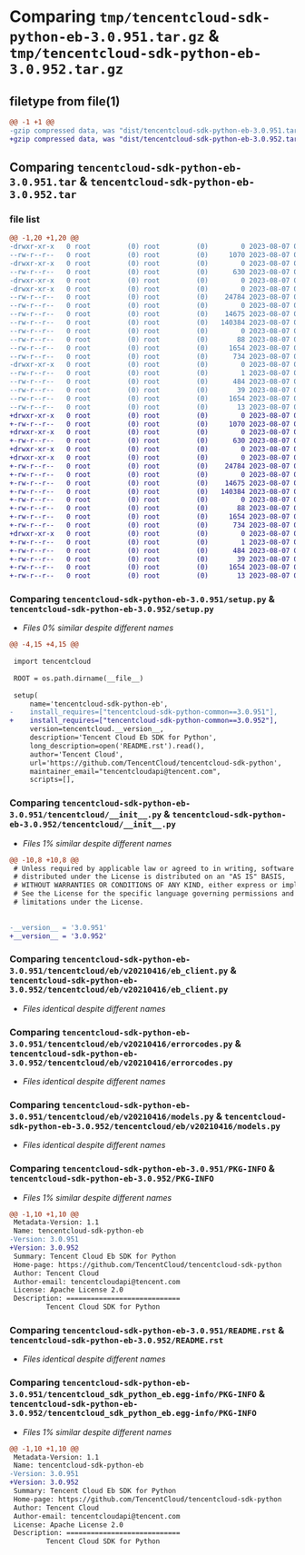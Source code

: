 # Comparing `tmp/tencentcloud-sdk-python-eb-3.0.951.tar.gz` & `tmp/tencentcloud-sdk-python-eb-3.0.952.tar.gz`

## filetype from file(1)

```diff
@@ -1 +1 @@
-gzip compressed data, was "dist/tencentcloud-sdk-python-eb-3.0.951.tar", last modified: Mon Aug  7 00:25:51 2023, max compression
+gzip compressed data, was "dist/tencentcloud-sdk-python-eb-3.0.952.tar", last modified: Mon Aug  7 08:52:44 2023, max compression
```

## Comparing `tencentcloud-sdk-python-eb-3.0.951.tar` & `tencentcloud-sdk-python-eb-3.0.952.tar`

### file list

```diff
@@ -1,20 +1,20 @@
-drwxr-xr-x   0 root         (0) root         (0)        0 2023-08-07 00:25:51.000000 tencentcloud-sdk-python-eb-3.0.951/
--rw-r--r--   0 root         (0) root         (0)     1070 2023-08-07 00:25:51.000000 tencentcloud-sdk-python-eb-3.0.951/setup.py
-drwxr-xr-x   0 root         (0) root         (0)        0 2023-08-07 00:25:51.000000 tencentcloud-sdk-python-eb-3.0.951/tencentcloud/
--rw-r--r--   0 root         (0) root         (0)      630 2023-08-07 00:25:51.000000 tencentcloud-sdk-python-eb-3.0.951/tencentcloud/__init__.py
-drwxr-xr-x   0 root         (0) root         (0)        0 2023-08-07 00:25:51.000000 tencentcloud-sdk-python-eb-3.0.951/tencentcloud/eb/
-drwxr-xr-x   0 root         (0) root         (0)        0 2023-08-07 00:25:51.000000 tencentcloud-sdk-python-eb-3.0.951/tencentcloud/eb/v20210416/
--rw-r--r--   0 root         (0) root         (0)    24784 2023-08-07 00:25:51.000000 tencentcloud-sdk-python-eb-3.0.951/tencentcloud/eb/v20210416/eb_client.py
--rw-r--r--   0 root         (0) root         (0)        0 2023-08-07 00:25:51.000000 tencentcloud-sdk-python-eb-3.0.951/tencentcloud/eb/v20210416/__init__.py
--rw-r--r--   0 root         (0) root         (0)    14675 2023-08-07 00:25:51.000000 tencentcloud-sdk-python-eb-3.0.951/tencentcloud/eb/v20210416/errorcodes.py
--rw-r--r--   0 root         (0) root         (0)   140384 2023-08-07 00:25:51.000000 tencentcloud-sdk-python-eb-3.0.951/tencentcloud/eb/v20210416/models.py
--rw-r--r--   0 root         (0) root         (0)        0 2023-08-07 00:25:51.000000 tencentcloud-sdk-python-eb-3.0.951/tencentcloud/eb/__init__.py
--rw-r--r--   0 root         (0) root         (0)       88 2023-08-07 00:25:51.000000 tencentcloud-sdk-python-eb-3.0.951/setup.cfg
--rw-r--r--   0 root         (0) root         (0)     1654 2023-08-07 00:25:51.000000 tencentcloud-sdk-python-eb-3.0.951/PKG-INFO
--rw-r--r--   0 root         (0) root         (0)      734 2023-08-07 00:25:51.000000 tencentcloud-sdk-python-eb-3.0.951/README.rst
-drwxr-xr-x   0 root         (0) root         (0)        0 2023-08-07 00:25:51.000000 tencentcloud-sdk-python-eb-3.0.951/tencentcloud_sdk_python_eb.egg-info/
--rw-r--r--   0 root         (0) root         (0)        1 2023-08-07 00:25:51.000000 tencentcloud-sdk-python-eb-3.0.951/tencentcloud_sdk_python_eb.egg-info/dependency_links.txt
--rw-r--r--   0 root         (0) root         (0)      484 2023-08-07 00:25:51.000000 tencentcloud-sdk-python-eb-3.0.951/tencentcloud_sdk_python_eb.egg-info/SOURCES.txt
--rw-r--r--   0 root         (0) root         (0)       39 2023-08-07 00:25:51.000000 tencentcloud-sdk-python-eb-3.0.951/tencentcloud_sdk_python_eb.egg-info/requires.txt
--rw-r--r--   0 root         (0) root         (0)     1654 2023-08-07 00:25:51.000000 tencentcloud-sdk-python-eb-3.0.951/tencentcloud_sdk_python_eb.egg-info/PKG-INFO
--rw-r--r--   0 root         (0) root         (0)       13 2023-08-07 00:25:51.000000 tencentcloud-sdk-python-eb-3.0.951/tencentcloud_sdk_python_eb.egg-info/top_level.txt
+drwxr-xr-x   0 root         (0) root         (0)        0 2023-08-07 08:52:44.000000 tencentcloud-sdk-python-eb-3.0.952/
+-rw-r--r--   0 root         (0) root         (0)     1070 2023-08-07 08:52:44.000000 tencentcloud-sdk-python-eb-3.0.952/setup.py
+drwxr-xr-x   0 root         (0) root         (0)        0 2023-08-07 08:52:44.000000 tencentcloud-sdk-python-eb-3.0.952/tencentcloud/
+-rw-r--r--   0 root         (0) root         (0)      630 2023-08-07 08:52:44.000000 tencentcloud-sdk-python-eb-3.0.952/tencentcloud/__init__.py
+drwxr-xr-x   0 root         (0) root         (0)        0 2023-08-07 08:52:44.000000 tencentcloud-sdk-python-eb-3.0.952/tencentcloud/eb/
+drwxr-xr-x   0 root         (0) root         (0)        0 2023-08-07 08:52:44.000000 tencentcloud-sdk-python-eb-3.0.952/tencentcloud/eb/v20210416/
+-rw-r--r--   0 root         (0) root         (0)    24784 2023-08-07 08:52:44.000000 tencentcloud-sdk-python-eb-3.0.952/tencentcloud/eb/v20210416/eb_client.py
+-rw-r--r--   0 root         (0) root         (0)        0 2023-08-07 08:52:44.000000 tencentcloud-sdk-python-eb-3.0.952/tencentcloud/eb/v20210416/__init__.py
+-rw-r--r--   0 root         (0) root         (0)    14675 2023-08-07 08:52:44.000000 tencentcloud-sdk-python-eb-3.0.952/tencentcloud/eb/v20210416/errorcodes.py
+-rw-r--r--   0 root         (0) root         (0)   140384 2023-08-07 08:52:44.000000 tencentcloud-sdk-python-eb-3.0.952/tencentcloud/eb/v20210416/models.py
+-rw-r--r--   0 root         (0) root         (0)        0 2023-08-07 08:52:44.000000 tencentcloud-sdk-python-eb-3.0.952/tencentcloud/eb/__init__.py
+-rw-r--r--   0 root         (0) root         (0)       88 2023-08-07 08:52:44.000000 tencentcloud-sdk-python-eb-3.0.952/setup.cfg
+-rw-r--r--   0 root         (0) root         (0)     1654 2023-08-07 08:52:44.000000 tencentcloud-sdk-python-eb-3.0.952/PKG-INFO
+-rw-r--r--   0 root         (0) root         (0)      734 2023-08-07 08:52:44.000000 tencentcloud-sdk-python-eb-3.0.952/README.rst
+drwxr-xr-x   0 root         (0) root         (0)        0 2023-08-07 08:52:44.000000 tencentcloud-sdk-python-eb-3.0.952/tencentcloud_sdk_python_eb.egg-info/
+-rw-r--r--   0 root         (0) root         (0)        1 2023-08-07 08:52:44.000000 tencentcloud-sdk-python-eb-3.0.952/tencentcloud_sdk_python_eb.egg-info/dependency_links.txt
+-rw-r--r--   0 root         (0) root         (0)      484 2023-08-07 08:52:44.000000 tencentcloud-sdk-python-eb-3.0.952/tencentcloud_sdk_python_eb.egg-info/SOURCES.txt
+-rw-r--r--   0 root         (0) root         (0)       39 2023-08-07 08:52:44.000000 tencentcloud-sdk-python-eb-3.0.952/tencentcloud_sdk_python_eb.egg-info/requires.txt
+-rw-r--r--   0 root         (0) root         (0)     1654 2023-08-07 08:52:44.000000 tencentcloud-sdk-python-eb-3.0.952/tencentcloud_sdk_python_eb.egg-info/PKG-INFO
+-rw-r--r--   0 root         (0) root         (0)       13 2023-08-07 08:52:44.000000 tencentcloud-sdk-python-eb-3.0.952/tencentcloud_sdk_python_eb.egg-info/top_level.txt
```

### Comparing `tencentcloud-sdk-python-eb-3.0.951/setup.py` & `tencentcloud-sdk-python-eb-3.0.952/setup.py`

 * *Files 0% similar despite different names*

```diff
@@ -4,15 +4,15 @@
 
 import tencentcloud
 
 ROOT = os.path.dirname(__file__)
 
 setup(
     name='tencentcloud-sdk-python-eb',
-    install_requires=["tencentcloud-sdk-python-common==3.0.951"],
+    install_requires=["tencentcloud-sdk-python-common==3.0.952"],
     version=tencentcloud.__version__,
     description='Tencent Cloud Eb SDK for Python',
     long_description=open('README.rst').read(),
     author='Tencent Cloud',
     url='https://github.com/TencentCloud/tencentcloud-sdk-python',
     maintainer_email="tencentcloudapi@tencent.com",
     scripts=[],
```

### Comparing `tencentcloud-sdk-python-eb-3.0.951/tencentcloud/__init__.py` & `tencentcloud-sdk-python-eb-3.0.952/tencentcloud/__init__.py`

 * *Files 1% similar despite different names*

```diff
@@ -10,8 +10,8 @@
 # Unless required by applicable law or agreed to in writing, software
 # distributed under the License is distributed on an "AS IS" BASIS,
 # WITHOUT WARRANTIES OR CONDITIONS OF ANY KIND, either express or implied.
 # See the License for the specific language governing permissions and
 # limitations under the License.
 
 
-__version__ = '3.0.951'
+__version__ = '3.0.952'
```

### Comparing `tencentcloud-sdk-python-eb-3.0.951/tencentcloud/eb/v20210416/eb_client.py` & `tencentcloud-sdk-python-eb-3.0.952/tencentcloud/eb/v20210416/eb_client.py`

 * *Files identical despite different names*

### Comparing `tencentcloud-sdk-python-eb-3.0.951/tencentcloud/eb/v20210416/errorcodes.py` & `tencentcloud-sdk-python-eb-3.0.952/tencentcloud/eb/v20210416/errorcodes.py`

 * *Files identical despite different names*

### Comparing `tencentcloud-sdk-python-eb-3.0.951/tencentcloud/eb/v20210416/models.py` & `tencentcloud-sdk-python-eb-3.0.952/tencentcloud/eb/v20210416/models.py`

 * *Files identical despite different names*

### Comparing `tencentcloud-sdk-python-eb-3.0.951/PKG-INFO` & `tencentcloud-sdk-python-eb-3.0.952/PKG-INFO`

 * *Files 1% similar despite different names*

```diff
@@ -1,10 +1,10 @@
 Metadata-Version: 1.1
 Name: tencentcloud-sdk-python-eb
-Version: 3.0.951
+Version: 3.0.952
 Summary: Tencent Cloud Eb SDK for Python
 Home-page: https://github.com/TencentCloud/tencentcloud-sdk-python
 Author: Tencent Cloud
 Author-email: tencentcloudapi@tencent.com
 License: Apache License 2.0
 Description: ============================
         Tencent Cloud SDK for Python
```

### Comparing `tencentcloud-sdk-python-eb-3.0.951/README.rst` & `tencentcloud-sdk-python-eb-3.0.952/README.rst`

 * *Files identical despite different names*

### Comparing `tencentcloud-sdk-python-eb-3.0.951/tencentcloud_sdk_python_eb.egg-info/PKG-INFO` & `tencentcloud-sdk-python-eb-3.0.952/tencentcloud_sdk_python_eb.egg-info/PKG-INFO`

 * *Files 1% similar despite different names*

```diff
@@ -1,10 +1,10 @@
 Metadata-Version: 1.1
 Name: tencentcloud-sdk-python-eb
-Version: 3.0.951
+Version: 3.0.952
 Summary: Tencent Cloud Eb SDK for Python
 Home-page: https://github.com/TencentCloud/tencentcloud-sdk-python
 Author: Tencent Cloud
 Author-email: tencentcloudapi@tencent.com
 License: Apache License 2.0
 Description: ============================
         Tencent Cloud SDK for Python
```

